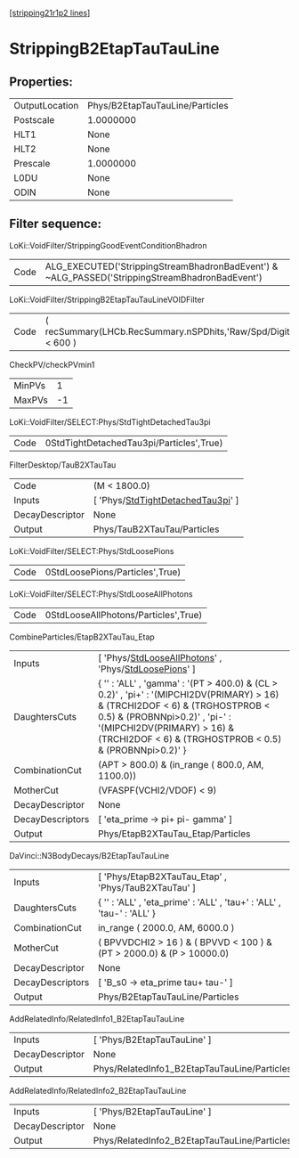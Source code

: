 [[stripping21r1p2 lines]](./stripping21r1p2-index)

# StrippingB2EtapTauTauLine

## Properties:

|                |                                 |
|----------------|---------------------------------|
| OutputLocation | Phys/B2EtapTauTauLine/Particles |
| Postscale      | 1.0000000                       |
| HLT1           | None                            |
| HLT2           | None                            |
| Prescale       | 1.0000000                       |
| L0DU           | None                            |
| ODIN           | None                            |

## Filter sequence:

LoKi::VoidFilter/StrippingGoodEventConditionBhadron

|      |                                                                                                |
|------|------------------------------------------------------------------------------------------------|
| Code | ALG_EXECUTED('StrippingStreamBhadronBadEvent') & ~ALG_PASSED('StrippingStreamBhadronBadEvent') |

LoKi::VoidFilter/StrippingB2EtapTauTauLineVOIDFilter

|      |                                                                  |
|------|------------------------------------------------------------------|
| Code | ( recSummary(LHCb.RecSummary.nSPDhits,'Raw/Spd/Digits') \< 600 ) |

CheckPV/checkPVmin1

|        |     |
|--------|-----|
| MinPVs | 1   |
| MaxPVs | -1  |

LoKi::VoidFilter/SELECT:Phys/StdTightDetachedTau3pi

|      |                                          |
|------|------------------------------------------|
| Code | 0StdTightDetachedTau3pi/Particles',True) |

FilterDesktop/TauB2XTauTau

|                 |                                                                                                 |
|-----------------|-------------------------------------------------------------------------------------------------|
| Code            | (M \< 1800.0)                                                                                   |
| Inputs          | [ 'Phys/[StdTightDetachedTau3pi](./stripping21r1p2-commonparticles-stdtightdetachedtau3pi)' ] |
| DecayDescriptor | None                                                                                            |
| Output          | Phys/TauB2XTauTau/Particles                                                                     |

LoKi::VoidFilter/SELECT:Phys/StdLoosePions

|      |                                 |
|------|---------------------------------|
| Code | 0StdLoosePions/Particles',True) |

LoKi::VoidFilter/SELECT:Phys/StdLooseAllPhotons

|      |                                      |
|------|--------------------------------------|
| Code | 0StdLooseAllPhotons/Particles',True) |

CombineParticles/EtapB2XTauTau_Etap

|                  |                                                                                                                                                                                                                                                                |
|------------------|----------------------------------------------------------------------------------------------------------------------------------------------------------------------------------------------------------------------------------------------------------------|
| Inputs           | [ 'Phys/[StdLooseAllPhotons](./stripping21r1p2-commonparticles-stdlooseallphotons)' , 'Phys/[StdLoosePions](./stripping21r1p2-commonparticles-stdloosepions)' ]                                                                                              |
| DaughtersCuts    | { '' : 'ALL' , 'gamma' : '(PT \> 400.0) & (CL \> 0.2)' , 'pi+' : '(MIPCHI2DV(PRIMARY) \> 16) & (TRCHI2DOF \< 6) & (TRGHOSTPROB \< 0.5) & (PROBNNpi\>0.2)' , 'pi-' : '(MIPCHI2DV(PRIMARY) \> 16) & (TRCHI2DOF \< 6) & (TRGHOSTPROB \< 0.5) & (PROBNNpi\>0.2)' } |
| CombinationCut   | (APT \> 800.0) & (in_range ( 800.0, AM, 1100.0))                                                                                                                                                                                                               |
| MotherCut        | (VFASPF(VCHI2/VDOF) \< 9)                                                                                                                                                                                                                                      |
| DecayDescriptor  | None                                                                                                                                                                                                                                                           |
| DecayDescriptors | [ 'eta_prime -\> pi+ pi- gamma' ]                                                                                                                                                                                                                            |
| Output           | Phys/EtapB2XTauTau_Etap/Particles                                                                                                                                                                                                                              |

DaVinci::N3BodyDecays/B2EtapTauTauLine

|                  |                                                                          |
|------------------|--------------------------------------------------------------------------|
| Inputs           | [ 'Phys/EtapB2XTauTau_Etap' , 'Phys/TauB2XTauTau' ]                    |
| DaughtersCuts    | { '' : 'ALL' , 'eta_prime' : 'ALL' , 'tau+' : 'ALL' , 'tau-' : 'ALL' }   |
| CombinationCut   | in_range ( 2000.0, AM, 6000.0 )                                          |
| MotherCut        | ( BPVVDCHI2 \> 16 ) & ( BPVVD \< 100 ) & (PT \> 2000.0) & (P \> 10000.0) |
| DecayDescriptor  | None                                                                     |
| DecayDescriptors | [ 'B_s0 -\> eta_prime tau+ tau-' ]                                     |
| Output           | Phys/B2EtapTauTauLine/Particles                                          |

AddRelatedInfo/RelatedInfo1_B2EtapTauTauLine

|                 |                                              |
|-----------------|----------------------------------------------|
| Inputs          | [ 'Phys/B2EtapTauTauLine' ]                |
| DecayDescriptor | None                                         |
| Output          | Phys/RelatedInfo1_B2EtapTauTauLine/Particles |

AddRelatedInfo/RelatedInfo2_B2EtapTauTauLine

|                 |                                              |
|-----------------|----------------------------------------------|
| Inputs          | [ 'Phys/B2EtapTauTauLine' ]                |
| DecayDescriptor | None                                         |
| Output          | Phys/RelatedInfo2_B2EtapTauTauLine/Particles |
